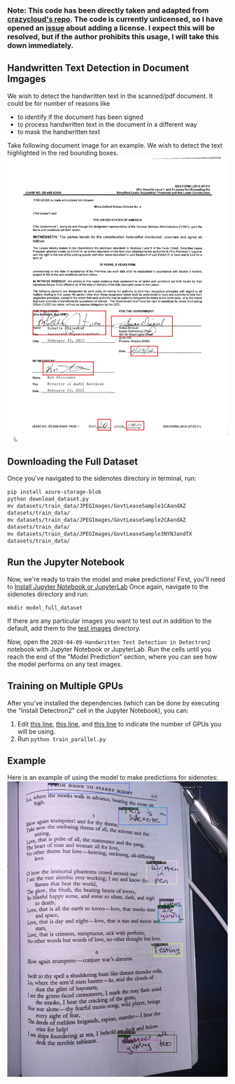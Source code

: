 ### Note: This code has been directly taken and adapted from [crazycloud's repo](https://github.com/crazycloud/Handwritten-text-Detection-Detectron2). The code is currently unlicensed, so I have opened an [issue](https://github.com/crazycloud/Handwritten-text-Detection-Detectron2/issues/1) about adding a license. I expect this will be resolved, but if the author prohibits this usage, I will take this down immediately.

## Handwritten Text Detection in Document Imgages 
We wish to detect the handwritten text in the scanned/pdf document. It could be for number of reasons like

  * to identify if the document has been signed
  * to process handwritten text in the document in a different way
  * to mask the handwritten text
  
Take following document image for an example. We wish to detect the text highlighted in the red bounding boxes.
<img src="handwritten_sample.jpg">

## Downloading the Full Dataset
Once you've navigated to the sidenotes directory in terminal, run:
```
pip install azure-storage-blob
python download_dataset.py
mv datasets/train_data/JPEGImages/GovtLeaseSample1CAandAZ datasets/train_data/
mv datasets/train_data/JPEGImages/GovtLeaseSample2CAandAZ datasets/train_data/
mv datasets/train_data/JPEGImages/GovtLeaseSample3NYNJandTX datasets/train_data/
```

## Run the Jupyter Notebook
Now, we're ready to train the model and make predictions! First, you'll need to [Install Jupyter Notebook or JupyterLab](https://jupyter.org/install)
Once again, navigate to the sidenotes directory and run:
```
mkdir model_full_dataset
```

If there are any particular images you want to test out in addition to the default, add them to the [test images](https://github.com/iRove108/markups/tree/sidenote-detection/markups/sidenotes/test_images) directory.

Now, open the `2020-04-09-Handwritten Text Detection in Detectron2` notebook with Jupyter Notebook or JupyterLab. Run the cells until you reach the end of the "Model Prediction" section, where you can see how the model performs on any test images.

## Training on Multiple GPUs
After you've installed the dependencies (which can be done by executing the "Install Detectron2" cell in the Jupyter Notebook), you can:
1. Edit [this line](https://github.com/iRove108/markups/blob/70babf3a2a679867bb59a61b748c8aa88ebeca0c/markups/sidenotes/sign_config/sign_faster_rcnn_R_50_FPN_3x.yaml#L10), [this line](https://github.com/iRove108/markups/blob/70babf3a2a679867bb59a61b748c8aa88ebeca0c/markups/sidenotes/train_parallel.py#L124), and [this line](https://github.com/iRove108/markups/blob/70babf3a2a679867bb59a61b748c8aa88ebeca0c/markups/sidenotes/train_parallel.py#L127) to indicate the number of GPUs you will be using.
2. Run `python train_parallel.py`

## Example
Here is an example of using the model to make predictions for sidenotes:
![](../../examples/sidenote_text/model2-results.jpg)
